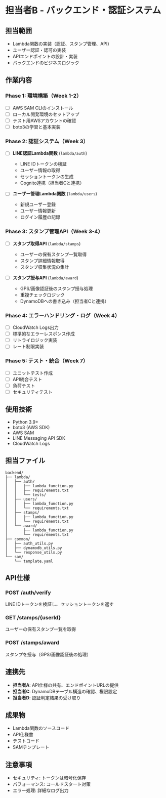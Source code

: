# 担当者B - バックエンド・認証システム

## 担当範囲
- Lambda関数の実装（認証、スタンプ管理、API）
- ユーザー認証・認可の実装
- APIエンドポイントの設計・実装
- バックエンドのビジネスロジック

## 作業内容

### Phase 1: 環境構築（Week 1-2）
- [ ] AWS SAM CLIのインストール
- [ ] ローカル開発環境のセットアップ
- [ ] テスト用AWSアカウントの確認
- [ ] boto3の学習と基本実装

### Phase 2: 認証システム（Week 3）
- [ ] **LINE認証Lambda関数** (`lambda/auth`)
  - LINE IDトークンの検証
  - ユーザー情報の取得
  - セッショントークンの生成
  - Cognito連携（担当者Cと連携）

- [ ] **ユーザー管理Lambda関数** (`lambda/users`)
  - 新規ユーザー登録
  - ユーザー情報更新
  - ログイン履歴の記録

### Phase 3: スタンプ管理API（Week 3-4）
- [ ] **スタンプ取得API** (`lambda/stamps`)
  - ユーザーの保有スタンプ一覧取得
  - スタンプ詳細情報取得
  - スタンプ収集状況の集計

- [ ] **スタンプ授与API** (`lambda/award`)
  - GPS/画像認証後のスタンプ授与処理
  - 重複チェックロジック
  - DynamoDBへの書き込み（担当者Cと連携）

### Phase 4: エラーハンドリング・ログ（Week 4）
- [ ] CloudWatch Logs出力
- [ ] 標準的なエラーレスポンス作成
- [ ] リトライロジック実装
- [ ] レート制限実装

### Phase 5: テスト・統合（Week 7）
- [ ] ユニットテスト作成
- [ ] API統合テスト
- [ ] 負荷テスト
- [ ] セキュリティテスト

## 使用技術
- Python 3.9+
- boto3 (AWS SDK)
- AWS SAM
- LINE Messaging API SDK
- CloudWatch Logs

## 担当ファイル
```
backend/
├── lambda/
│   ├── auth/
│   │   ├── lambda_function.py
│   │   ├── requirements.txt
│   │   └── tests/
│   ├── users/
│   │   ├── lambda_function.py
│   │   └── requirements.txt
│   ├── stamps/
│   │   ├── lambda_function.py
│   │   └── requirements.txt
│   └── award/
│       ├── lambda_function.py
│       └── requirements.txt
├── common/
│   ├── auth_utils.py
│   ├── dynamodb_utils.py
│   └── response_utils.py
└── sam/
    └── template.yaml
```

## API仕様

### POST /auth/verify
LINE IDトークンを検証し、セッショントークンを返す

### GET /stamps/{userId}
ユーザーの保有スタンプ一覧を取得

### POST /stamps/award
スタンプを授与（GPS/画像認証後の処理）

## 連携先
- **担当者A**: API仕様の共有、エンドポイントURLの提供
- **担当者C**: DynamoDBテーブル構造の確認、権限設定
- **担当者D**: 認証判定結果の受け取り

## 成果物
- Lambda関数のソースコード
- API仕様書
- テストコード
- SAMテンプレート

## 注意事項
- セキュリティ: トークンは暗号化保存
- パフォーマンス: コールドスタート対策
- エラー処理: 詳細なログ出力

